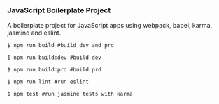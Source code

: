 ### JavaScript Boilerplate Project
A boilerplate project for JavaScript apps using webpack, babel, karma, jasmine and eslint.  

    $ npm run build #build dev and prd  

    $ npm run build:dev #build dev  

    $ npm run build:prd #build prd  

    $ npm run lint #run eslint  
 
    $ npm test #run jasmine tests with karma  


